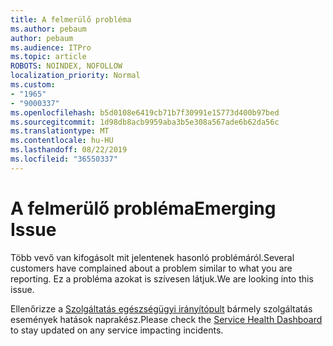 ```yaml
---
title: A felmerülő probléma
ms.author: pebaum
author: pebaum
ms.audience: ITPro
ms.topic: article
ROBOTS: NOINDEX, NOFOLLOW
localization_priority: Normal
ms.custom:
- "1965"
- "9000337"
ms.openlocfilehash: b5d0108e6419cb71b7f30991e15773d400b97bed
ms.sourcegitcommit: 1d98db8acb9959aba3b5e308a567ade6b62da56c
ms.translationtype: MT
ms.contentlocale: hu-HU
ms.lasthandoff: 08/22/2019
ms.locfileid: "36550337"
---
```

# <a name="emerging-issue"></a><span data-ttu-id="b233e-102">A felmerülő probléma</span><span class="sxs-lookup"><span data-stu-id="b233e-102">Emerging Issue</span></span>

<span data-ttu-id="b233e-103">Több vevő van kifogásolt mit jelentenek hasonló problémáról.</span><span class="sxs-lookup"><span data-stu-id="b233e-103">Several customers have complained about a problem similar to what you are reporting.</span></span> <span data-ttu-id="b233e-104">Ez a probléma azokat is szívesen látjuk.</span><span class="sxs-lookup"><span data-stu-id="b233e-104">We are looking into this issue.</span></span>

<span data-ttu-id="b233e-105">Ellenőrizze a [Szolgáltatás egészségügyi irányítópult](https://admin.microsoft.com/adminportal/home#/servicehealth) bármely szolgáltatás események hatások naprakész.</span><span class="sxs-lookup"><span data-stu-id="b233e-105">Please check the [Service Health Dashboard](https://admin.microsoft.com/adminportal/home#/servicehealth) to stay updated on any service impacting incidents.</span></span>